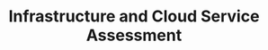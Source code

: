 ---
title: Infrastructure and Cloud Service Assessment
position: 71
summary: |
  This component allows the auditor to discover and conduct initial assessessment of the assets used in the organization, for instance network and cloud infrastructure, servers, databases and other internal applications, cloud services and applications, mail/office suite providers, AI services, domain services or endpoint management, security products, communications tools, and social media platforms. This component can be considered as consisting of a discovery phase and an assessment phase. Discovery can take place through interviews, OSINT, network mapping and scanning, surveys, group discussions. Assessment takes place through inspection, configuration review, and checklists. In-depth automated or manual vulnerability scanning is handled separately in the [Vulnerability Scanning & Assessment](../vulnerability_scanning/) method.
short_summary: Discover and assess the security of infrastructure and cloud services used in the organization.
the_flow_of_information: "![](/img/org_device_assessment.png)"
guiding_questions: |
  * What are the the key systems and services used by the organization to manage their operations and enable their processes?
  * What work and personal devices do staff use to accomplish their work, store work related files, or engage in work communications?
  * Are there unexpected/unusual devices or services on the network?
  * How do staff communicate internally and externally? What tools do they use?
  * What are the existing in/formal security practices that the participants use to address risks.
  * If they have a physical office, what is the topology of the network? What are the routers and modems managing it?
  * What network assets does an attacker have access to once they have gained access to the internal network?
  * Who has physical access to what? Who has remote access to what? How does the choice of external service providers (local or cloud) affect autonomy and confidentiality for the organization?
  * When are , applicacations, devices, and data not monitored by trusted staff?
  * What is the level and standard of security configuration on this infrastructure? 
  * How could adversaries gain access? (forced entry, theft, social engineering, seizure)
  * Are there mitigation procedures if devices are lost or taken by adversaries? (e.g.: encrypted drives, offsite backups?)
authors:
  - SAFETAG
activities:
  - Device and Behaviour Assessment
  - Password Security Survey
  - A Day in the Life
  - A Night in the Life
  - Assessing Usage of Cloud Services
  - Network Scanning
  - Guided Tour
  - Network Access
  - Network Traffic Analysis
  - Remote Network and User Device Assessment
  - Router Based Attacks
  - VoIP Security Assessment
  - Wireless Range Mapping
  - Monitor Open Wireless Traffic
references:
  - Device Assessment
  - Password Security
  - Privilege Separation Across OS
  - Examining Firewalls Across OS
  - Identifying Software Versions
  - Device Encryption By OS
  - Anti-Virus Updates
  - Identifying Odd/One-Off Services
  - Physical Assessment
  - Network Mapping Methods
  - Network Access
  - Network Discovery Methods
  - Nmap Scanning
operational_security: |
  * Treat the information learned/collected with the utmost sensitivity and
  security. Physical notes should be destroyed immediately after use and digital
  notes should be kept in line with overall SAFETAG standards.
  * Clarify timing and seek permission with staff where necessary - some activities can tax the network or cause disruptions.
  * Study outputs for any obviously embarrassing personal information (especially traffic sniffing or personal devices connected to the network) before sharing in a report.
  * Treat captured traffic with the utmost security and empathetic responsibility. They may contain very personal data, passwords, and more. These should not be shared except in specific, intentional samples with anyone, including the organization itself.
info_required: []
outputs: |
  * List of all assets in the organization (including physical, digital, and cloud assets) including technical information such as hostname/address, owner/responsible person or department, service provider, dependencies, and associated notes.
  * A list of hosts, servers, and other network hardware on a LAN or part of cloud infrastructure.
  * Report section overviewing the organizational infrastructure and (idealized) systems of control currently put in place.
  * Notes on documented or undocumented access and security controls measures for physical and virtual assets.
  * List of identified vulnerabilities, misconfigurations, identifiable malware, that the office is vulnerable to.
  * List of malware found by running updated anti-virus on office computers (if anti-virus installed during device inspection.)
  * List of specific unsecured servers, workstations, external hard drives and any other digital resources
  * List of 'Shadow IT' found, e.g. unplanned and unsanctioned uses of IT devices or services found in the organization or among cloud services used.
  * Notes on existing security measures, procedures, for all digital systems
info_provided: []
method_icon: /img/org_device_icon.png
purpose: |
  Organizations rely on systems to support and enable efficient operations, and these assets constitute an attack surface which needs to be well understood by the auditor. Compromised infrastructure risks undermining nearly any other organizational attempt at securing information, safeguarding their team, and achieving their mission. Discovery of both the on-site and remote or cloud-based infrastructure and services used by the organization is a necessary prerequisite to assessing those systems. Many organizations do not have a strong understanding of their own infrastructure nor visibility of all devices/hosts connected to it, and simply presenting to them this architectural overview and how they currently seek to secure it is a helpful output in itself.
  
  Once discovery is complete (or iteratively begun), individual assets can be inspected for security status. This process will depend on the type of asset inspected and the ability of the auditor to review configurations against best practices/checklists. This process also surfaces important insights on the organization's existing procedures and capacity to maintain awareness of their assets and apply security management and controls to them. 

  The findings of this section will directly contribute to the audit report, presenting both the overview of infrastructure and services used by the organization, and the vulnerabilities found thus far. The same discovery information will be utilized in the next method using automated and manual tools for [Vulnerability Scanning & Assessment](../vulnerability_scanning/), as well as [Data Assessment](../data_assesment).
preparation: |
  The more systems administration and infrastructure/asset security assessment experience you have, the easier it will be for you to understand and review the discvered systems and assets.
  
  Baseline skills include:
  
  * Basic systems administration experience for common operating systems
  * Monitoring and analyzing wireless network traffic
  * Skill with using nmap/zenmap and its scripting options
  * Skill with Wireshark or other packet-capturing tool, as well as possibly more advanced traffic interception tools.
---